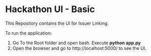 # Hackathon UI - Basic

This Repository contains the UI for Issuer Linking.

To run the application:

1. Go To the Root folder and open bash. Execute **python app.py**
2. Open the browser and go to http://localhost:5000/ to see the UI.
